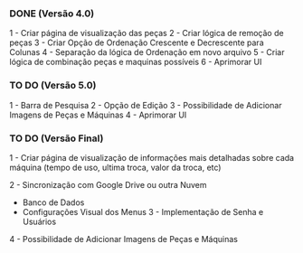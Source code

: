 ### DONE (Versão 4.0)

1 - Criar página de visualização das peças
2 - Criar lógica de remoção de peças
3 - Criar Opção de Ordenação Crescente e Decrescente para Colunas
4 - Separação da lógica de Ordenação em novo arquivo
5 - Criar lógica de combinação peças e maquinas possíveis
6 - Aprimorar UI



### TO DO (Versão 5.0)

1 - Barra de Pesquisa
2 - Opção de Edição
3 - Possibilidade de Adicionar Imagens de Peças e Máquinas
4 - Aprimorar UI


### TO DO (Versão Final)

1 - Criar página de visualização de informações mais detalhadas sobre cada máquina (tempo de uso, ultima troca, valor da troca, etc)

2 - Sincronização com Google Drive ou outra Nuvem
   - Banco de Dados
   - Configurações Visual dos Menus
3 - Implementação de Senha e Usuários

4 - Possibilidade de Adicionar Imagens de Peças e Máquinas

